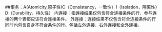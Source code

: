 ##事务：A(Atomicity,原子性)C（Consistency，一致性）I（Isolation，隔离性）D（Durability，持久性）
内连接：指连接结果仅包含符合连接条件的行，参与连接的两个表都应该符合连接条件。 
外连接：连接结果不仅包含符合连接条件的行同时也包含自身不符合条件的行。包括左外连接、右外连接和全外连接。
